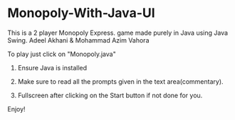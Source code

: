 # Monopoly-With-Java-UI
This is a 2 player Monopoly Express. game made purely in Java using Java Swing.
Adeel Akhani & Mohammad Azim Vahora

To play just click on "Monopoly.java"
1. Ensure Java is installed

2. Make sure to read all the prompts given in the text area(commentary).

3. Fullscreen after clicking on the Start button if not done for you.

Enjoy!

